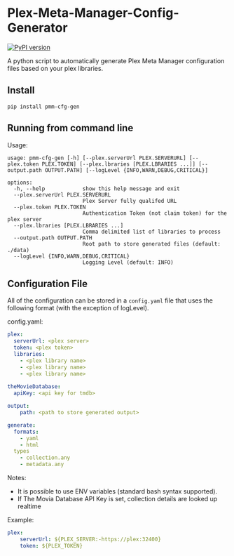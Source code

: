 # Plex-Meta-Manager-Config-Generator

[![PyPI version](https://badge.fury.io/py/pmm-cfg-gen.svg)](https://badge.fury.io/py/pmm-cfg-gen)

A python script to automatically generate Plex Meta Manager configuration files based on your plex libraries.

## Install

```shell
pip install pmm-cfg-gen
```

## Running from command line

Usage:

```shell
usage: pmm-cfg-gen [-h] [--plex.serverUrl PLEX.SERVERURL] [--plex.token PLEX.TOKEN] [--plex.lbraries [PLEX.LBRARIES ...]] [--output.path OUTPUT.PATH] [--logLevel {INFO,WARN,DEBUG,CRITICAL}]

options:
  -h, --help            show this help message and exit
  --plex.serverUrl PLEX.SERVERURL
                        Plex Server fully qualifed URL
  --plex.token PLEX.TOKEN
                        Authentication Token (not claim token) for the plex server
  --plex.lbraries [PLEX.LBRARIES ...]
                        Comma delimited list of libraries to process
  --output.path OUTPUT.PATH
                        Root path to store generated files (default: ./data)
  --logLevel {INFO,WARN,DEBUG,CRITICAL}
                        Logging Level (default: INFO)

```

## Configuration File

All of the configuration can be stored in a ```config.yaml``` file that uses the following format (with the exception of logLevel).

config.yaml:

```yaml
plex:
  serverUrl: <plex server>
  token: <plex token>
  libraries:
    - <plex library name>
    - <plex library name>
    - <plex library name>
    
theMovieDatabase:
  apiKey: <api key for tmdb>

output:
    path: <path to store generated output>

generate:
  formats: 
    - yaml
    - html
  types
    - collection.any
    - metadata.any
```

Notes:

* It is possible to use ENV variables (standard bash syntax supported).
* If The Movia Database API Key is set, collection details are looked up realtime

Example:

```yaml
plex:
    serverUrl: ${PLEX_SERVER:-https://plex:32400}
    token: ${PLEX_TOKEN}
```
